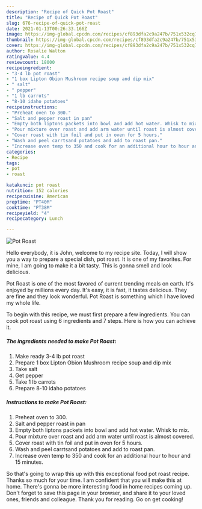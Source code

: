 ```yaml
---
description: "Recipe of Quick Pot Roast"
title: "Recipe of Quick Pot Roast"
slug: 676-recipe-of-quick-pot-roast
date: 2021-01-13T00:26:33.166Z
image: https://img-global.cpcdn.com/recipes/cf893dfa2c9a247b/751x532cq70/pot-roast-recipe-main-photo.jpg
thumbnail: https://img-global.cpcdn.com/recipes/cf893dfa2c9a247b/751x532cq70/pot-roast-recipe-main-photo.jpg
cover: https://img-global.cpcdn.com/recipes/cf893dfa2c9a247b/751x532cq70/pot-roast-recipe-main-photo.jpg
author: Rosalie Walton
ratingvalue: 4.4
reviewcount: 18000
recipeingredient:
- "3-4 lb pot roast"
- "1 box Lipton Obion Mushroom recipe soup and dip mix"
- " salt"
- " pepper"
- "1 lb carrots"
- "8-10 idaho potatoes"
recipeinstructions:
- "Preheat oven to 300."
- "Salt and pepper roast in pan"
- "Empty both liptons packets into bowl and add hot water. Whisk to mix."
- "Pour mixture over roast and add arm water until roast is almost covered."
- "Cover roast with tin foil and put in oven for 5 hours."
- "Wash and peel carrtsand potatoes and add to roast pan."
- "Increase oven temp to 350 and cook for an additional hour to hour and 15 minutes."
categories:
- Recipe
tags:
- pot
- roast

katakunci: pot roast 
nutrition: 152 calories
recipecuisine: American
preptime: "PT40M"
cooktime: "PT38M"
recipeyield: "4"
recipecategory: Lunch

---
```



![Pot Roast](https://img-global.cpcdn.com/recipes/cf893dfa2c9a247b/751x532cq70/pot-roast-recipe-main-photo.jpg)

Hello everybody, it is John, welcome to my recipe site. Today, I will show you a way to prepare a special dish, pot roast. It is one of my favorites. For mine, I am going to make it a bit tasty. This is gonna smell and look delicious.



Pot Roast is one of the most favored of current trending meals on earth. It's enjoyed by millions every day. It's easy, it is fast, it tastes delicious. They are fine and they look wonderful. Pot Roast is something which I have loved my whole life.


To begin with this recipe, we must first prepare a few ingredients. You can cook pot roast using 6 ingredients and 7 steps. Here is how you can achieve it.

<!--inarticleads1-->

##### The ingredients needed to make Pot Roast:

1. Make ready 3-4 lb pot roast
1. Prepare 1 box Lipton Obion Mushroom recipe soup and dip mix
1. Take  salt
1. Get  pepper
1. Take 1 lb carrots
1. Prepare 8-10 idaho potatoes




<!--inarticleads2-->

##### Instructions to make Pot Roast:

1. Preheat oven to 300.
1. Salt and pepper roast in pan
1. Empty both liptons packets into bowl and add hot water. Whisk to mix.
1. Pour mixture over roast and add arm water until roast is almost covered.
1. Cover roast with tin foil and put in oven for 5 hours.
1. Wash and peel carrtsand potatoes and add to roast pan.
1. Increase oven temp to 350 and cook for an additional hour to hour and 15 minutes.




So that's going to wrap this up with this exceptional food pot roast recipe. Thanks so much for your time. I am confident that you will make this at home. There's gonna be more interesting food in home recipes coming up. Don't forget to save this page in your browser, and share it to your loved ones, friends and colleague. Thank you for reading. Go on get cooking!
